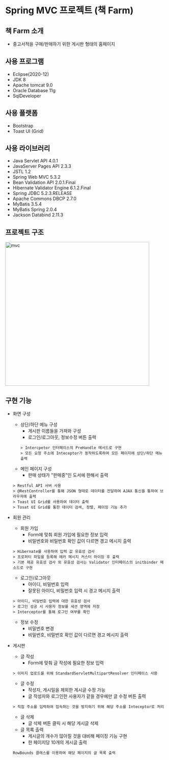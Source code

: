 # Spring MVC 프로젝트 (책 Farm)

## 책 Farm 소개
+ 중고서적을 구매/판매하기 위한 게시판 형태의 홈페이지

## 사용 프로그램
+ Eclipse(2020-12)
+ JDK 8
+ Apache tomcat 9.0
+ Oracle Database 11g
+ SqlDeveloper

## 사용 플랫폼
+ Bootstrap
+ Toast UI (Grid)

## 사용 라이브러리
+ Java Servlet API 4.0.1
+ JavaServer Pages API 2.3.3
+ JSTL 1.2
+ Spring Web MVC 5.3.2
+ Bean Validation API 2.0.1.Final
+ Hibernate Validator Engine 6.1.2.Final
+ Spring JDBC 5.2.3.RELEASE
+ Apache Commons DBCP 2.7.0
+ MyBatis 3.5.4
+ MyBatis Spring 2.0.4
+ Jackson Databind 2.11.3

## 프로젝트 구조
<img width="452" alt="mvc" src="https://user-images.githubusercontent.com/46749717/106530688-2647b000-6530-11eb-885c-4533ff575d50.PNG">

## 구현 기능
+ 화면 구성
  + 상단/하단 메뉴 구성
    + 게시판 이름들을 가져와 구성
    + 로그인/로그아웃, 정보수정 버튼 출력
    ```
    > Intercpetor 인터페이스의 PreHandle 메서드로 구현
    > 모든 요청 주소에 Inteceptor가 동작하도록하여 모든 페이지에 상단/하단 메뉴 출력
    ```
  + 메인 페이지 구성
    + 판매 상태가 "판매중"인 도서에 한해서 출력
  ```
  > Restful API 서버 사용
  > @RestController를 통해 JSON 형태로 데이터를 전달하여 AJAX 통신을 통하여 브라우저에 출력
  > Toast UI Grid를 사용하여 데이터 출력
  > Tosat UI Grid를 통한 데이터 검색, 정렬, 페이징 기능 추가
  ```
  
+ 회원 관리
  + 회원 가입
    + Form에 맞춰 회원 가입에 필요한 정보 입력
    + 비밀번호와 비밀번호 확인 값이 다르면 경고 메시지 출력
  ```
  > Hibernate를 사용하여 입력 값 유효성 검사
  > 프로퍼티 파일을 등록해 에러 메시지 커스터 마이징 후 출력
  > 기본 제공 유효성 검사 외 유효성 검사는 Validator 인터페이스의 initbinder 메소드로 구현
  ```
  + 로그인/로그아웃
    + 아이디, 비밀번호 입력
    + 잘못된 아이디, 비밀번호 입력 시 경고 메시지 출력
  ```
  > 아이디, 비밀번호 입력에 대한 유효성 검사
  > 로그인 성공 시 사용자 정보를 세션 영역에 저장
  > Interceptor를 통해 로그인 여부를 확인
  ```
  + 정보 수정
    + 비밀번호 변경
    + 비밀번호, 비밀번호 확인 값이 다르면 경고 메시지 출력
  
+ 게시판
  + 글 작성
    + Form에 맞춰 글 작성에 필요한 정보 입력
  ```
  > 이미지 업로드를 위해 StandardServletMultipartResolver 인터페이스 사용
  ```
  + 글 수정
    + 작성자, 게시일을 제외한 게시글 수정 가능
    + 글 작성자와 로그인한 사용자가 같을 경우에만 글 수정 버튼 출력
  ```
  > 직접 주소를 입력하여 접속하는 것을 방지하기 위해 해당 주소를 Inteceptor로 처리
  ```
  + 글 삭제
    + 글 삭제 버튼 클릭 시 해당 게시글 삭제
  + 글 목록 출력
    + 게시글의 개수가 많아질 것을 대비해 페이징 기능 구현
    + 한 페이지당 10개의 게시글 출력
  ```
  RowBounds 클래스를 이용하여 해당 페이지의 글 목록 출력
  ```
    
    
 
